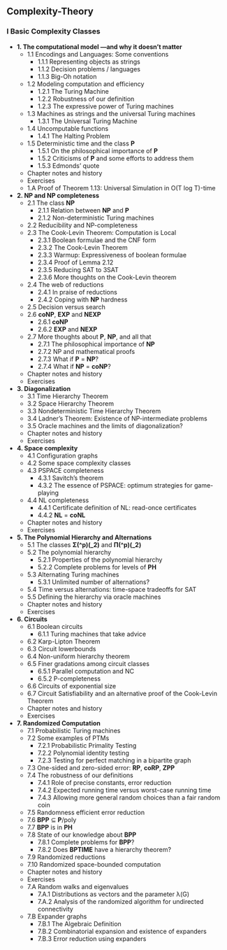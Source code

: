## Complexity-Theory

### I Basic Complexity Classes

- **1. The computational model —and why it doesn’t matter**
  - 1.1 Encodings and Languages: Some conventions
    - 1.1.1 Representing objects as strings
    - 1.1.2 Decision problems / languages
    - 1.1.3 Big-Oh notation
  - 1.2 Modeling computation and efficiency
    - 1.2.1 The Turing Machine
    - 1.2.2 Robustness of our definition
    - 1.2.3 The expressive power of Turing machines
  - 1.3 Machines as strings and the universal Turing machines
    - 1.3.1 The Universal Turing Machine
  - 1.4 Uncomputable functions
    - 1.4.1 The Halting Problem
  - 1.5 Deterministic time and the class **P**
    - 1.5.1 On the philosophical importance of **P**
    - 1.5.2 Criticisms of **P** and some efforts to address them
    - 1.5.3 Edmonds’ quote
  - Chapter notes and history
  - Exercises
  - 1.A Proof of Theorem 1.13: Universal Simulation in O(T log T)-time
- **2. NP and NP completeness**
  - 2.1 The class **NP**
    - 2.1.1 Relation between **NP** and **P**
    - 2.1.2 Non-deterministic Turing machines
  - 2.2 Reducibility and NP-completeness
  - 2.3 The Cook-Levin Theorem: Computation is Local
    - 2.3.1 Boolean formulae and the CNF form
    - 2.3.2 The Cook-Levin Theorem
    - 2.3.3 Warmup: Expressiveness of boolean formulae
    - 2.3.4 Proof of Lemma 2.12
    - 2.3.5 Reducing SAT to 3SAT
    - 2.3.6 More thoughts on the Cook-Levin theorem
  - 2.4 The web of reductions
    - 2.4.1 In praise of reductions
    - 2.4.2 Coping with **NP** hardness
  - 2.5 Decision versus search
  - 2.6 **coNP**, **EXP** and **NEXP**
    - 2.6.1 **coNP**
    - 2.6.2 **EXP** and **NEXP**
  - 2.7 More thoughts about **P**, **NP**, and all that
    - 2.7.1 The philosophical importance of **NP**
    - 2.7.2 NP and mathematical proofs
    - 2.7.3 What if **P** = **NP**?
    - 2.7.4 What if **NP** = **coNP**?
  - Chapter notes and history
  - Exercises
- **3. Diagonalization**
  - 3.1 Time Hierarchy Theorem
  - 3.2 Space Hierarchy Theorem
  - 3.3 Nondeterministic Time Hierarchy Theorem
  - 3.4 Ladner’s Theorem: Existence of NP-intermediate problems
  - 3.5 Oracle machines and the limits of diagonalization?
  - Chapter notes and history
  - Exercises
- **4. Space complexity**
  - 4.1 Configuration graphs
  - 4.2 Some space complexity classes
  - 4.3 PSPACE completeness
    - 4.3.1 Savitch’s theorem
    - 4.3.2 The essence of PSPACE: optimum strategies for game-playing
  - 4.4 NL completeness
    - 4.4.1 Certificate definition of NL: read-once certificates
    - 4.4.2 **NL** = **coNL**
  - Chapter notes and history
  - Exercises
- **5. The Polynomial Hierarchy and Alternations**
  - 5.1 The classes **Σ(^p)(_2)** and **Π(^p)(_2)**
  - 5.2 The polynomial hierarchy
    - 5.2.1 Properties of the polynomial hierarchy
    - 5.2.2 Complete problems for levels of **PH**
  - 5.3 Alternating Turing machines
    - 5.3.1 Unlimited number of alternations?
  - 5.4 Time versus alternations: time-space tradeoffs for SAT
  - 5.5 Defining the hierarchy via oracle machines
  - Chapter notes and history
  - Exercises
- **6. Circuits**
  - 6.1 Boolean circuits
    - 6.1.1 Turing machines that take advice
  - 6.2 Karp-Lipton Theorem
  - 6.3 Circuit lowerbounds
  - 6.4 Non-uniform hierarchy theorem
  - 6.5 Finer gradations among circuit classes
    - 6.5.1 Parallel computation and NC
    - 6.5.2 P-completeness
  - 6.6 Circuits of exponential size
  - 6.7 Circuit Satisfiability and an alternative proof of the Cook-Levin Theorem
  - Chapter notes and history
  - Exercises
- **7. Randomized Computation**
  - 7.1 Probabilistic Turing machines
  - 7.2 Some examples of PTMs
    - 7.2.1 Probabilistic Primality Testing
    - 7.2.2 Polynomial identity testing
    - 7.2.3 Testing for perfect matching in a bipartite graph
  - 7.3 One-sided and zero-sided error: **RP**, **coRP**, **ZPP**
  - 7.4 The robustness of our definitions
    - 7.4.1 Role of precise constants, error reduction
    - 7.4.2 Expected running time versus worst-case running time
    - 7.4.3 Allowing more general random choices than a fair random coin
  - 7.5 Randomness efficient error reduction
  - 7.6 **BPP** ⊆ **P**/poly
  - 7.7 **BPP** is in **PH**
  - 7.8 State of our knowledge about **BPP**
    - 7.8.1 Complete problems for **BPP**?
    - 7.8.2 Does **BPTIME** have a hierarchy theorem?
  - 7.9 Randomized reductions
  - 7.10 Randomized space-bounded computation
  - Chapter notes and history
  - Exercises
  - 7.A Random walks and eigenvalues
    - 7.A.1 Distributions as vectors and the parameter λ(G)
    - 7.A.2 Analysis of the randomized algorithm for undirected connectivity
  - 7.B Expander graphs
    - 7.B.1 The Algebraic Definition
    - 7.B.2 Combinatorial expansion and existence of expanders
    - 7.B.3 Error reduction using expanders






